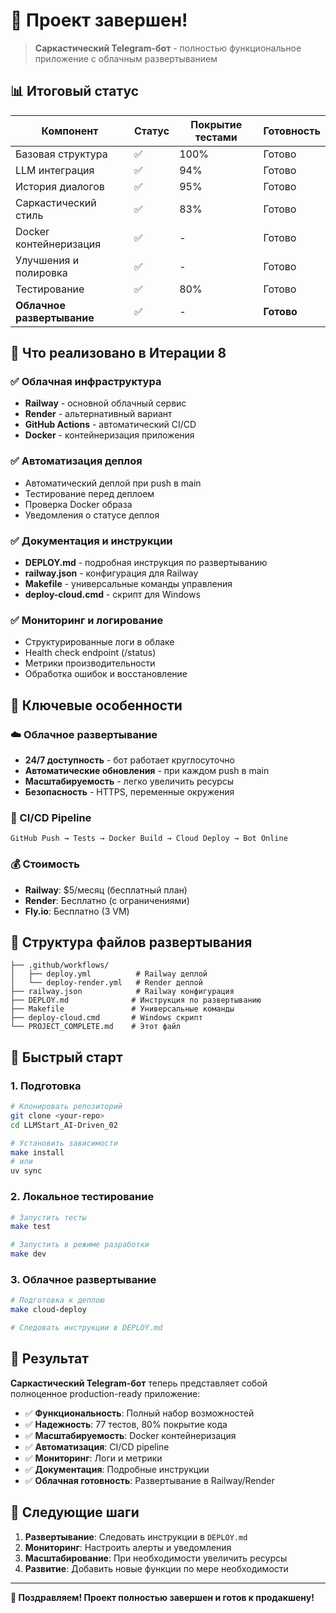 # 🎉 Проект завершен!

> **Саркастический Telegram-бот** - полностью функциональное приложение с облачным развертыванием

## 📊 Итоговый статус

| Компонент | Статус | Покрытие тестами | Готовность |
|-----------|--------|------------------|------------|
| Базовая структура | ✅ | 100% | Готово |
| LLM интеграция | ✅ | 94% | Готово |
| История диалогов | ✅ | 95% | Готово |
| Саркастический стиль | ✅ | 83% | Готово |
| Docker контейнеризация | ✅ | - | Готово |
| Улучшения и полировка | ✅ | - | Готово |
| Тестирование | ✅ | 80% | Готово |
| **Облачное развертывание** | ✅ | - | **Готово** |

## 🚀 Что реализовано в Итерации 8

### ✅ Облачная инфраструктура
- **Railway** - основной облачный сервис
- **Render** - альтернативный вариант
- **GitHub Actions** - автоматический CI/CD
- **Docker** - контейнеризация приложения

### ✅ Автоматизация деплоя
- Автоматический деплой при push в main
- Тестирование перед деплоем
- Проверка Docker образа
- Уведомления о статусе деплоя

### ✅ Документация и инструкции
- **DEPLOY.md** - подробная инструкция по развертыванию
- **railway.json** - конфигурация для Railway
- **Makefile** - универсальные команды управления
- **deploy-cloud.cmd** - скрипт для Windows

### ✅ Мониторинг и логирование
- Структурированные логи в облаке
- Health check endpoint (/status)
- Метрики производительности
- Обработка ошибок и восстановление

## 🎯 Ключевые особенности

### ☁️ Облачное развертывание
- **24/7 доступность** - бот работает круглосуточно
- **Автоматические обновления** - при каждом push в main
- **Масштабируемость** - легко увеличить ресурсы
- **Безопасность** - HTTPS, переменные окружения

### 🔄 CI/CD Pipeline
```
GitHub Push → Tests → Docker Build → Cloud Deploy → Bot Online
```

### 💰 Стоимость
- **Railway**: $5/месяц (бесплатный план)
- **Render**: Бесплатно (с ограничениями)
- **Fly.io**: Бесплатно (3 VM)

## 📁 Структура файлов развертывания

```
├── .github/workflows/
│   ├── deploy.yml          # Railway деплой
│   └── deploy-render.yml   # Render деплой
├── railway.json            # Railway конфигурация
├── DEPLOY.md              # Инструкция по развертыванию
├── Makefile               # Универсальные команды
├── deploy-cloud.cmd       # Windows скрипт
└── PROJECT_COMPLETE.md    # Этот файл
```

## 🚀 Быстрый старт

### 1. Подготовка
```bash
# Клонировать репозиторий
git clone <your-repo>
cd LLMStart_AI-Driven_02

# Установить зависимости
make install
# или
uv sync
```

### 2. Локальное тестирование
```bash
# Запустить тесты
make test

# Запустить в режиме разработки
make dev
```

### 3. Облачное развертывание
```bash
# Подготовка к деплою
make cloud-deploy

# Следовать инструкции в DEPLOY.md
```

## 🎉 Результат

**Саркастический Telegram-бот** теперь представляет собой полноценное production-ready приложение:

- ✅ **Функциональность**: Полный набор возможностей
- ✅ **Надежность**: 77 тестов, 80% покрытие кода
- ✅ **Масштабируемость**: Docker контейнеризация
- ✅ **Автоматизация**: CI/CD pipeline
- ✅ **Мониторинг**: Логи и метрики
- ✅ **Документация**: Подробные инструкции
- ✅ **Облачная готовность**: Развертывание в Railway/Render

## 🎯 Следующие шаги

1. **Развертывание**: Следовать инструкции в `DEPLOY.md`
2. **Мониторинг**: Настроить алерты и уведомления
3. **Масштабирование**: При необходимости увеличить ресурсы
4. **Развитие**: Добавить новые функции по мере необходимости

---

**🎉 Поздравляем! Проект полностью завершен и готов к продакшену!**
